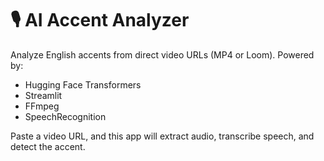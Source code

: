 # 🎙️ AI Accent Analyzer

Analyze English accents from direct video URLs (MP4 or Loom). Powered by:
- Hugging Face Transformers
- Streamlit
- FFmpeg
- SpeechRecognition

Paste a video URL, and this app will extract audio, transcribe speech, and detect the accent.
